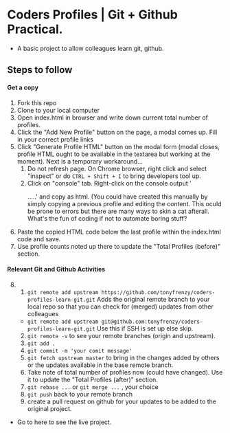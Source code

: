 # Coders Profiles | Git + Github Practical.

- A basic project to allow colleagues learn git, github.

## Steps to follow
#### Get a copy
1. Fork this repo
2. Clone to your local computer
3. Open index.html in browser and write down current total number of profiles.
4. Click the "Add New Profile" button on the page, a modal comes up. Fill in your correct profile links
5. Click "Generate Profile HTML" button on the modal form (modal closes, profile HTML ought to be available in the textarea but working at the moment). Next is a temporary workaround...
	1. Do not refresh page. On Chrome browser, right click and select "inspect" or do `CTRL + Shift + I`  to bring developers tool up.
	2. Click on "console" tab. Right-click on the console output '<dl class>.....' and copy as html. (You could have created this manually by simply copying a previous profile and editing the content. This oculd be prone to errors but there are many ways to skin a cat afterall. What's the fun of coding if not to automate boring stuff?
6. Paste the copied HTML code below the last profile within the index.html code and save.
7. Use profile counts noted up there to update the "Total Profiles (before)" section.


#### Relevant Git and Github Activities
8. 
	1. `git remote add upstream https://github.com/tonyfrenzy/coders-profiles-learn-git.git` Adds the original remote branch to your local repo so that you can check for (merged) updates from other colleagues
	- `git remote add upstream git@github.com:tonyfrenzy/coders-profiles-learn-git.git` Use this if SSH is set up else skip.
	2. `git remote -v` to see your remote branches (origin and upstream).
	3. `git add .`
	4. `git commit -m 'your comit message'`
	5. `git fetch upstream master` to bring in the changes added by others or the updates available in the base remote branch.
	6. Take note of total number of profiles now (could have changed). Use it to update the "Total Profiles (after)" section.
	7. `git rebase ...` or `git merge ...` , your choice
	8. `git push` back to your remote branch
	9. create a pull request on github for your updates to be added to the original project.

- Go to here to see the live project.
